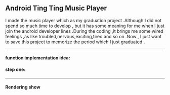 ## Android Ting Ting Music Player
I made the music player which as my graduation project .Although I did not spend so much time to develop , but it has some meaning for me when I just join the android developer lines .During the coding ,it brings me some wired feelings ,as like troubled,nervous,exciting,tired and so on .Now , I just want to save this project to memorize the period which I just graduated .

---

#### function implementation idea:

#### step one:


---
#### Rendering show

    
    

